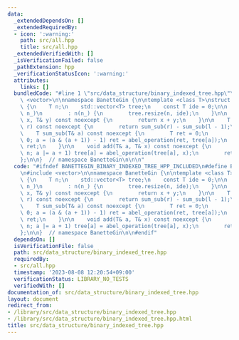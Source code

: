```yaml
---
data:
  _extendedDependsOn: []
  _extendedRequiredBy:
  - icon: ':warning:'
    path: src/all.hpp
    title: src/all.hpp
  _extendedVerifiedWith: []
  _isVerificationFailed: false
  _pathExtension: hpp
  _verificationStatusIcon: ':warning:'
  attributes:
    links: []
  bundledCode: "#line 1 \"src/data_structure/binary_indexed_tree.hpp\"\n\n\n\n#include\
    \ <vector>\n\nnamespace BanetteGin {\n\ntemplate <class T>\nstruct binary_indexed_tree\
    \ {\n    T n;\n    std::vector<T> tree;\n    const T ide = 0;\n\n    binary_indexed_tree(T\
    \ n_)\n        : n(n_) {\n        tree.resize(n, ide);\n    }\n\n    T abel_operation(T&\
    \ x, T& y) const noexcept {\n        return x + y;\n    }\n\n    T sum(T& l, T&\
    \ r) const noexcept {\n        return sum_sub(r) - sum_sub(l - 1);\n    }\n\n\
    \    T sum_sub(T& a) const noexcept {\n        T ret = 0;\n        for (; a >=\
    \ 0; a = (a & (a + 1)) - 1) ret = abel_operation(ret, tree[a]);\n        return\
    \ ret;\n    }\n\n    void add(T& a, T& x) const noexcept {\n        for (; a <\
    \ n; a |= a + 1) tree[a] = abel_operation(tree[a], x);\n        return;\n    }\n\
    };\n\n}  // namespace BanetteGin\n\n\n"
  code: "#ifndef BANETTEGIN_BINARY_INDEXED_TREE_HPP_INCLUDED\n#define BANETTEGIN_BINARY_INDEXED_TREE_HPP_INCLUDED\n\
    \n#include <vector>\n\nnamespace BanetteGin {\n\ntemplate <class T>\nstruct binary_indexed_tree\
    \ {\n    T n;\n    std::vector<T> tree;\n    const T ide = 0;\n\n    binary_indexed_tree(T\
    \ n_)\n        : n(n_) {\n        tree.resize(n, ide);\n    }\n\n    T abel_operation(T&\
    \ x, T& y) const noexcept {\n        return x + y;\n    }\n\n    T sum(T& l, T&\
    \ r) const noexcept {\n        return sum_sub(r) - sum_sub(l - 1);\n    }\n\n\
    \    T sum_sub(T& a) const noexcept {\n        T ret = 0;\n        for (; a >=\
    \ 0; a = (a & (a + 1)) - 1) ret = abel_operation(ret, tree[a]);\n        return\
    \ ret;\n    }\n\n    void add(T& a, T& x) const noexcept {\n        for (; a <\
    \ n; a |= a + 1) tree[a] = abel_operation(tree[a], x);\n        return;\n    }\n\
    };\n\n}  // namespace BanetteGin\n\n#endif"
  dependsOn: []
  isVerificationFile: false
  path: src/data_structure/binary_indexed_tree.hpp
  requiredBy:
  - src/all.hpp
  timestamp: '2023-08-08 12:20:54+09:00'
  verificationStatus: LIBRARY_NO_TESTS
  verifiedWith: []
documentation_of: src/data_structure/binary_indexed_tree.hpp
layout: document
redirect_from:
- /library/src/data_structure/binary_indexed_tree.hpp
- /library/src/data_structure/binary_indexed_tree.hpp.html
title: src/data_structure/binary_indexed_tree.hpp
---
```


